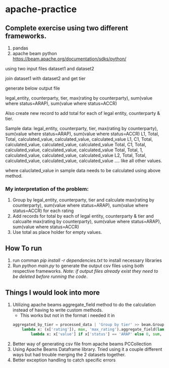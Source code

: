 # apache-practice

## Complete exercise using two different frameworks.

1. pandas
2. apache beam python https://beam.apache.org/documentation/sdks/python/

using two input files dataset1 and dataset2 

join dataset1 with dataset2 and get tier

generate below output file

legal_entity, counterparty, tier, max(rating by counterparty), sum(value where status=ARAP), sum(value where status=ACCR)

Also create new record to add total for each of legal entity, counterparty & tier.

Sample data:
legal_entity, counterparty, tier, max(rating by counterparty), sum(value where status=ARAP), sum(value where status=ACCR)
L1, Total, Total, calculated_value, calculated_value, calculated_value
L1, C1, Total, calculated_value, calculated_value, calculated_value
Total, C1, Total, calculated_value, calculated_value, calculated_value
Total, Total, 1, calculated_value, calculated_value, calculated_value
L2, Total, Total, calculated_value, calculated_value, calculated_value
....
like all other values.

where caluclated_value in sample data needs to be calculated using above method.

### My interpretation of the problem:
1. Group by legal_entity, counterparty, tier and calculate max(rating by counterparty), sum(value where status=ARAP), sum(value where status=ACCR) for each rating
2. Add records for total by each of legal entity, counterparty & tier and calcualte max(rating by counterparty), sum(value where status=ARAP), sum(value where status=ACCR)
3. Use total as place holder for empty values. 

## How To run 
1. run comman *pip install -r dependencies.txt* to install necessary libraries 
2. Run *python main.py* to generate the output csv files using both respective frameworks. *Note: if output files already exist they need to be deleted before running the code*.


## Things I would look into more
1. Utilizing apache beams aggregate_field method to do the calculation instead of having to write custom methods. 
    - This works but not in the format i needed it in
    ```python
    aggregated_by_tier = processed_data | 'Group by tier' >> beam.GroupBy(lambda x: (x['tier'])).aggregate_field(
        lambda x: (x['rating']), max, 'max_rating').aggregate_field(lambda x: x['value'] if x['status'] == 'ACCR' else 0, sum, 'sum_ACCR').aggregate_field(
            lambda x: x['value'] if x['status'] == 'ARAP' else 0, sum, 'sum_ARAP').aggregate_field(lambda x: x, total,'counter_party').aggregate_field(lambda x: x, total,'legal_entity')
    ```
2. Better way of generating csv file from apache beams PCCollection 
3. Using Apache Beams Dataframe library. Tried using it a couple different ways but had trouble merging the 2 datasets together. 
4. Better exception handling to catch specific errors
